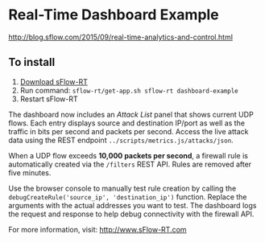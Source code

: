 # Real-Time Dashboard Example

http://blog.sflow.com/2015/09/real-time-analytics-and-control.html

## To install

1. [Download sFlow-RT](https://sflow-rt.com/download.php)
2. Run command: `sflow-rt/get-app.sh sflow-rt dashboard-example`
3. Restart sFlow-RT

The dashboard now includes an *Attack List* panel that shows current UDP
flows. Each entry displays source and destination IP/port as well as the
traffic in bits per second and packets per second. Access the live attack
data using the REST endpoint `../scripts/metrics.js/attacks/json`.

When a UDP flow exceeds **10,000 packets per second**, a firewall rule is
automatically created via the `/filters` REST API. Rules are removed after
five minutes.

Use the browser console to manually test rule creation by calling the
`debugCreateRule('source_ip', 'destination_ip')` function. Replace the
arguments with the actual addresses you want to test. The dashboard logs
the request and response to help debug connectivity with the firewall API.

For more information, visit:
http://www.sFlow-RT.com

